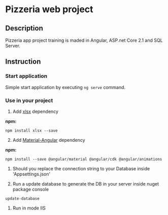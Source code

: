# Pizzeria web project

## Description

Pizzeria app project training is maded in Angular, ASP.net Core 2.1 and SQL Server.

## Instruction

### Start application

Simple start application by executing `ng serve` command.

### Use in your project

1. Add [xlsx](https://www.npmjs.com/package/xlsx) dependency

**npm:**

```
npm install xlsx --save
```

2. Add [Material-Angular](https://material.angular.io) dependency

**npm:**
```
npm install --save @angular/material @angular/cdk @angular/animations
```

1. Should you replace the connection string to your Database inside 'Appsettings.json'

2. Run a update database to generate the DB in your server inside nuget package console

```
update-database
```

1. Run in mode IIS